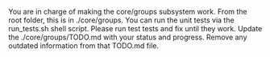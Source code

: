 You are in charge of making the core/groups subsystem work. From the
root folder, this is in ./core/groups. You can run the unit tests via
the run_tests.sh shell script. Please run test tests and fix until
they work. Update the ./core/groups/TODO.md with your status and
progress. Remove any outdated information from that TODO.md file.
